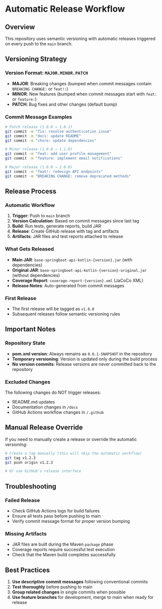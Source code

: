# Automatic Release Workflow

## Overview
This repository uses semantic versioning with automatic releases triggered on every push to the `main` branch.

## Versioning Strategy

### Version Format: `MAJOR.MINOR.PATCH`

- **MAJOR**: Breaking changes (bumped when commit messages contain `BREAKING CHANGE:` or `feat!:`)
- **MINOR**: New features (bumped when commit messages start with `feat:` or `feature:`)
- **PATCH**: Bug fixes and other changes (default bump)

### Commit Message Examples

```bash
# Patch release (1.0.0 → 1.0.1)
git commit -m "fix: resolve authentication issue"
git commit -m "docs: update README"
git commit -m "chore: update dependencies"

# Minor release (1.0.0 → 1.1.0)
git commit -m "feat: add user profile management"
git commit -m "feature: implement email notifications"

# Major release (1.0.0 → 2.0.0)
git commit -m "feat!: redesign API endpoints"
git commit -m "BREAKING CHANGE: remove deprecated methods"
```

## Release Process

### Automatic Workflow
1. **Trigger**: Push to `main` branch
2. **Version Calculation**: Based on commit messages since last tag
3. **Build**: Run tests, generate reports, build JAR
4. **Release**: Create GitHub release with tag and artifacts
5. **Artifacts**: JAR files and test reports attached to release

### What Gets Released
- **Main JAR**: `base-springboot-api-kotlin-{version}.jar` (with dependencies)
- **Original JAR**: `base-springboot-api-kotlin-{version}-original.jar` (without dependencies)
- **Coverage Report**: `coverage-report-{version}.xml` (JaCoCo XML)
- **Release Notes**: Auto-generated from commit messages

### First Release
- The first release will be tagged as `v1.0.0`
- Subsequent releases follow semantic versioning rules

## Important Notes

### Repository State
- **pom.xml version**: Always remains as `0.0.1-SNAPSHOT` in the repository
- **Temporary versioning**: Version is updated only during the build process
- **No version commits**: Release versions are never committed back to the repository

### Excluded Changes
The following changes do NOT trigger releases:
- README.md updates
- Documentation changes in `/docs`
- GitHub Actions workflow changes in `/.github`

## Manual Release Override

If you need to manually create a release or override the automatic versioning:

```bash
# Create a tag manually (this will skip the automatic workflow)
git tag v1.2.3
git push origin v1.2.3

# Or use GitHub's release interface
```

## Troubleshooting

### Failed Release
- Check GitHub Actions logs for build failures
- Ensure all tests pass before pushing to main
- Verify commit message format for proper version bumping

### Missing Artifacts
- JAR files are built during the Maven `package` phase
- Coverage reports require successful test execution
- Check that the Maven build completes successfully

## Best Practices

1. **Use descriptive commit messages** following conventional commits
2. **Test thoroughly** before pushing to main
3. **Group related changes** in single commits when possible
4. **Use feature branches** for development, merge to main when ready for release
